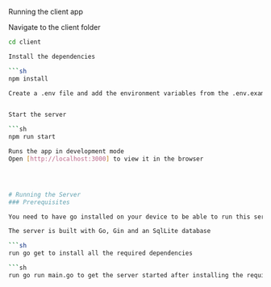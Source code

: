 
Running the client app

Navigate to the client folder
```sh
cd client

Install the dependencies

```sh
npm install

Create a .env file and add the environment variables from the .env.example file


Start the server

```sh
npm run start

Runs the app in development mode
Open [http://localhost:3000] to view it in the browser




# Running the Server
### Prerequisites

You need to have go installed on your device to be able to run this server

The server is built with Go, Gin and an SqlLite database

```sh
run go get to install all the required dependencies

```sh
run go run main.go to get the server started after installing the required dependencies
